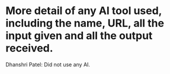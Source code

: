 # More detail of any AI tool used, including the name, URL, all the input given and all the output received.  
Dhanshri Patel: Did not use any AI.
